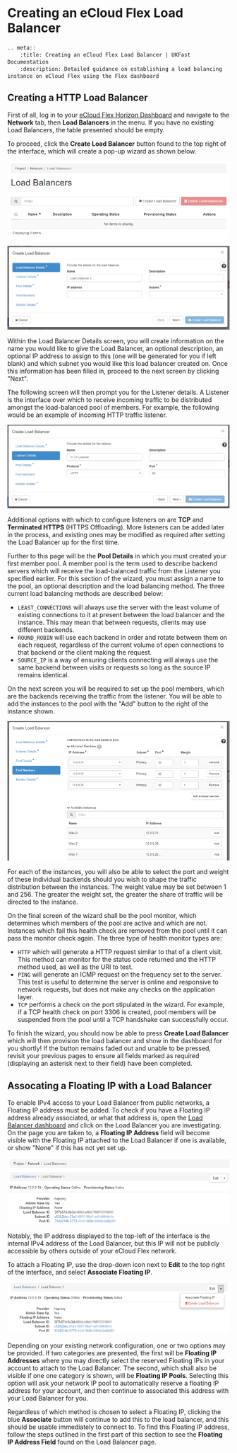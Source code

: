 # Creating an eCloud Flex Load Balancer
```eval_rst
.. meta::
    :title: Creating an eCloud Flex Load Balancer | UKFast Documentation
    :description: Detailed guidance on establishing a load balancing instance on eCloud Flex using the Flex dashboard
```

## Creating a HTTP Load Balancer
First of all, log in to your [eCloud Flex Horizon Dashboard](<https://api.openstack.ecloud.co.uk/project/ngloadbalancersv2/>) and navigate to the **Network** tab, then **Load Balancers** in the menu. If you have no existing Load Balancers, the table presented should be empty.

To proceed, click the **Create Load Balancer** button found to the top right of the interface, which will create a pop-up wizard as shown below.

![createlb](../files/17.png)

![lbwizard](../files/18.png)

Within the Load Balancer Details screen, you will create information on the name you would like to give the Load Balancer, an optional description, an optional IP address to assign to this (one will be generated for you if left blank) and which subnet you would like this load balancer created on. Once this information has been filled in, proceed to the next screen by clicking "Next".

The following screen will then prompt you for the Listener details. A Listener is the interface over which to receive incoming traffic to be distributed amongst the load-balanced pool of members. For example, the following would be an example of incoming HTTP traffic listener.

![lblistenerwizard](../files/19.png)

Additional options with which to configure listeners on are **TCP** and **Terminated HTTPS** (HTTPS Offloading). More listeners can be added later in the process, and existing ones may be modified as required after setting the Load Balancer up for the first time.

Further to this page will be the **Pool Details** in which you must created your first member pool. A member pool is the term used to describe backend servers which will receive the load-balanced traffic from the Listener you specified earlier. For this section of the wizard, you must assign a name to the pool, an optional description and the load balancing method. The three current load balancing methods are described below:

-   `LEAST_CONNECTIONS` will always use the server with the least volume of existing connections to it at present between the load balancer and the instance. This may mean that between requests, clients may use different backends.
-   `ROUND_ROBIN` will use each backend in order and rotate between them on each request, regardless of the current volume of open connections to that backend or the client making the request.
-   `SOURCE_IP` is a way of ensuring clients connecting will always use the same backend between visits or requests so long as the source IP remains identical.

On the next screen you will be required to set up the pool members, which are the backends receiving the traffic from the listener. You will be able to add the instances to the pool with the "Add" button to the right of the instance shown.

![lbmemberpoolwizard](../files/20.png)

For each  of the instances, you will also be able to select the port and weight of these individual backends should you wish to shape the traffic distribution between the instances. The weight value may be set between 1 and 256. The greater the weight set, the greater the share of traffic will be directed to the instance.

On the final screen of the wizard shall be the pool monitor, which determines which members of the pool are active and which are not. Instances which fail this health check are removed from the pool until it can pass the monitor check again. The three type of health monitor types are:

-   `HTTP` which will generate a HTTP request similar to that of a client visit. This method can monitor for the status code returned and the HTTP method used, as well as the URI to test.
-   `PING` will generate an ICMP request on the frequency set to the server. This test is useful to determine the server is online and responsive to network requests, but does not make any checks on the application layer.
-   `TCP` performs a check on the port stipulated in the wizard. For example, if a TCP health check on port 3306 is created, pool members will be suspended from the pool until a TCP handshake can successfully occur.

To finish the wizard, you should now be able to press **Create Load Balancer** which will then provision the load balancer and show in the dashboard for you shortly! If the button remains faded out and unable to be pressed, revisit your previous pages to ensure all fields marked as required (displaying an asterisk next to their field) have been completed.

## Assocating a Floating IP with a Load Balancer

To enable IPv4 access to your Load Balancer from public networks, a Floating IP address must be added. To check if you have a Floating IP address already associated, or what that address is, open the [Load Balancer dashboard](<https://api.openstack.ecloud.co.uk/project/ngloadbalancersv2/>) and click on the Load Balancer you are investigating. On the page you are taken to, a **Floating IP Address** field will become visible with the Floating IP attached to the Load Balancer if one is available, or show "None" if this has not yet set up.

![lbfip](../files/21.png)

Notably, the IP address displayed to the top-left of the interface is the internal IPv4 address of the Load Balancer, but this IP will not be publicly accessible by others outside of your eCloud Flex network.

To attach a Floating IP, use the drop-down icon next to **Edit** to the top right of the interface, and select **Associate Floating IP**.

![lbfipassociate](../files/22.png)

Depending on your existing network configuration, one or two options may be provided. If two categories are presented, the first will be **Floating IP Addresses** where you may directly select the reserved Floating IPs in your account to attach to the Load Balancer. The second, which shall also be visible if one one category is shown, will be **Floating IP Pools**. Selecting this option will ask your network IP pool to automatically reserve a floating IP address for your account, and then continue to associated this address with your Load Balancer for you.

Regardless of which method is chosen to select a Floating IP, clicking the blue **Associate** button will continue to add this to the load balancer, and this should be usable immediately to connect to. To find this Floating IP address, follow the steps outlined in the first part of this section to see the **Floating IP Address Field** found on the Load Balancer page.
